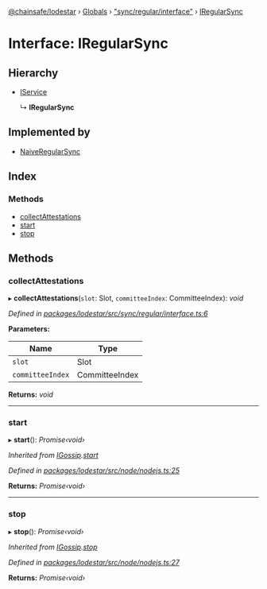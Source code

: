 [@chainsafe/lodestar](../README.md) › [Globals](../globals.md) › ["sync/regular/interface"](../modules/_sync_regular_interface_.md) › [IRegularSync](_sync_regular_interface_.iregularsync.md)

# Interface: IRegularSync

## Hierarchy

* [IService](_node_nodejs_.iservice.md)

  ↳ **IRegularSync**

## Implemented by

* [NaiveRegularSync](../classes/_sync_regular_naive_naive_.naiveregularsync.md)

## Index

### Methods

* [collectAttestations](_sync_regular_interface_.iregularsync.md#collectattestations)
* [start](_sync_regular_interface_.iregularsync.md#start)
* [stop](_sync_regular_interface_.iregularsync.md#stop)

## Methods

###  collectAttestations

▸ **collectAttestations**(`slot`: Slot, `committeeIndex`: CommitteeIndex): *void*

*Defined in [packages/lodestar/src/sync/regular/interface.ts:6](https://github.com/ChainSafe/lodestar/blob/c806550/packages/lodestar/src/sync/regular/interface.ts#L6)*

**Parameters:**

Name | Type |
------ | ------ |
`slot` | Slot |
`committeeIndex` | CommitteeIndex |

**Returns:** *void*

___

###  start

▸ **start**(): *Promise‹void›*

*Inherited from [IGossip](_network_gossip_interface_.igossip.md).[start](_network_gossip_interface_.igossip.md#start)*

*Defined in [packages/lodestar/src/node/nodejs.ts:25](https://github.com/ChainSafe/lodestar/blob/c806550/packages/lodestar/src/node/nodejs.ts#L25)*

**Returns:** *Promise‹void›*

___

###  stop

▸ **stop**(): *Promise‹void›*

*Inherited from [IGossip](_network_gossip_interface_.igossip.md).[stop](_network_gossip_interface_.igossip.md#stop)*

*Defined in [packages/lodestar/src/node/nodejs.ts:27](https://github.com/ChainSafe/lodestar/blob/c806550/packages/lodestar/src/node/nodejs.ts#L27)*

**Returns:** *Promise‹void›*
